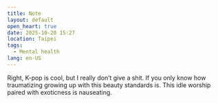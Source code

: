 ```yaml
---
title: Note
layout: default
open_heart: true
date: 2025-10-20 15:27
location: Taipei
tags: 
  - Mental health
lang: en-US
---
```


Right, K-pop is cool, but I really don’t give a shit. If you only know how traumatizing growing up with this beauty standards is. This idle worship paired with exoticness is nauseating.
